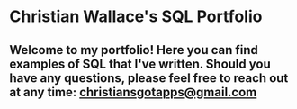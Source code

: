 # Christian Wallace's SQL Portfolio

## Welcome to my portfolio! Here you can find examples of SQL that I've written. Should you have any questions, please feel free to reach out at any time: christiansgotapps@gmail.com
